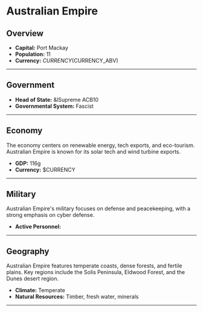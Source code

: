 # Australian Empire

## Overview

- **Capital:** Port Mackay
- **Population:** 11
- **Currency:** $CURRENCY ($CURRENCY_ABV)

---

## Government

- **Head of State:** &lSupreme ACB10
- **Governmental System:** Fascist

---

## Economy
The economy centers on renewable energy, tech exports, and eco-tourism. Australian Empire is known for its solar tech and wind turbine exports.

- **GDP:** 116g
- **Currency:** $CURRENCY

---

## Military
Australian Empire's military focuses on defense and peacekeeping, with a strong emphasis on cyber defense.

- **Active Personnel:** 

---

## Geography
Australian Empire features temperate coasts, dense forests, and fertile plains. Key regions include the Solis Peninsula, Eldwood Forest, and the Dunes desert region.

- **Climate:** Temperate
- **Natural Resources:** Timber, fresh water, minerals

---